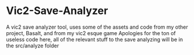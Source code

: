 # Vic2-Save-Analyzer
 A vic2 save analyzer tool, uses some of the assets and code from my other project, Basalt, and from my vic2 esque game
 Apologies for the ton of useless code here, all of the relevant stuff to the save analyzing will be in the src/analyze folder